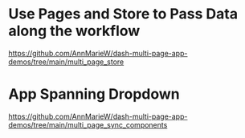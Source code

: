 # Use Pages and Store to Pass Data along the workflow

https://github.com/AnnMarieW/dash-multi-page-app-demos/tree/main/multi_page_store

# App Spanning Dropdown

https://github.com/AnnMarieW/dash-multi-page-app-demos/tree/main/multi_page_sync_components

